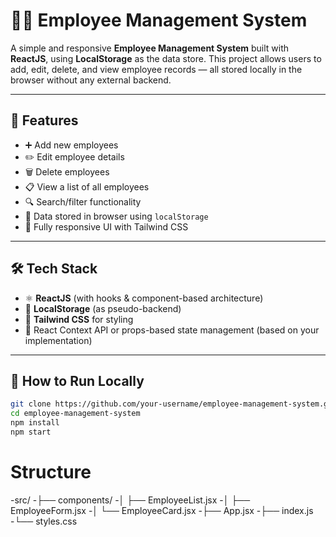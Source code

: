 # 🧑‍💼 Employee Management System

A simple and responsive **Employee Management System** built with **ReactJS**, using **LocalStorage** as the data store. This project allows users to add, edit, delete, and view employee records — all stored locally in the browser without any external backend.

---

## 🚀 Features

- ➕ Add new employees
- ✏️ Edit employee details
- 🗑️ Delete employees
- 📋 View a list of all employees
- 🔍 Search/filter functionality
- 💾 Data stored in browser using `localStorage`
- 📱 Fully responsive UI with Tailwind CSS

---

## 🛠️ Tech Stack

- ⚛️ **ReactJS** (with hooks & component-based architecture)
- 💾 **LocalStorage** (as pseudo-backend)
- 🎨 **Tailwind CSS** for styling
- 🧠 React Context API or props-based state management (based on your implementation)

---

## 🧪 How to Run Locally

```bash
git clone https://github.com/your-username/employee-management-system.git
cd employee-management-system
npm install
npm start
```

# Structure
-src/
-├── components/
-│   ├── EmployeeList.jsx
-│   ├── EmployeeForm.jsx
-│   └── EmployeeCard.jsx
-├── App.jsx
-├── index.js
-└── styles.css

